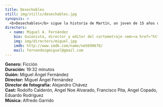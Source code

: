 ```yaml
---
title: Desechables
still: img/stills/desechables.jpg
synopsis: >
  <b>Desechables</b> sigue la historia de Martín, un joven de 15 años que es engañado y amenazado por un cartel de narcotraficantes que quiere convertirlo en sicario. Inesperadamente Martín se reencuentra con alguien que interviene para ayudarle, desatando la furia de los delincuentes y una serie de repercusiones mortales.
directors:
  - name: Miguel A. Fernández
    bio: Guionista, director y editor del cortometraje <em><a href="https://vimeo.com/127000861" target="_blank">Chalma</a></em>, adaptación del cuento <em>Talpa</em> de Juan Rulfo, que fue parte de la selección oficial del <em>FICG</em> 2016 y del Latino Film Festival de Berlín (2016). Su otro cortometraje, <em><a href="https://vimeo.com/154378481" target="_blank">Pasajeros</a></em>, fue selección oficial del <em>FICM</em> y el <em>FICIQQ</em> de Chile.
    img: img/directors/miguel.jpg
    imdb: http://www.imdb.com/name/nm5699678/
    mail: fernandezgmiguel@gmail.com
---
```


<b>Genero:</b> Ficción<br>
<b>Duración:</b> 19:32 minutos<br>
<b>Guión:</b> Miguel Ángel Fernández<br>
<b>Director:</b> Miguel Ángel Fernández<br>
<b>Director de fotografía:</b> Alejandro Chávez<br>
<b>Cast:</b> Rodolfo Calderón, Angel Noe Alvarado, Francisco Pita, Angel Copado, Eduardo Rodríguez<br>
<b>Música:</b> Alfredo Garrido<br>
